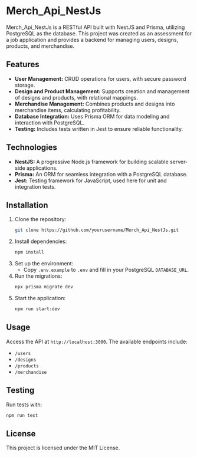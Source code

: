 
# Merch_Api_NestJs

Merch_Api_NestJs is a RESTful API built with NestJS and Prisma, utilizing PostgreSQL as the database. This project was created as an assessment for a job application and provides a backend for managing users, designs, products, and merchandise.

## Features

- **User Management:** CRUD operations for users, with secure password storage.
- **Design and Product Management:** Supports creation and management of designs and products, with relational mappings.
- **Merchandise Management:** Combines products and designs into merchandise items, calculating profitability.
- **Database Integration:** Uses Prisma ORM for data modeling and interaction with PostgreSQL.
- **Testing:** Includes tests written in Jest to ensure reliable functionality.

## Technologies

- **NestJS:** A progressive Node.js framework for building scalable server-side applications.
- **Prisma:** An ORM for seamless integration with a PostgreSQL database.
- **Jest:** Testing framework for JavaScript, used here for unit and integration tests.

## Installation

1. Clone the repository:
   ```bash
   git clone https://github.com/yourusername/Merch_Api_NestJs.git
   ```
2. Install dependencies:
   ```bash
   npm install
   ```
3. Set up the environment:
   - Copy `.env.example` to `.env` and fill in your PostgreSQL `DATABASE_URL`.
4. Run the migrations:
   ```bash
   npx prisma migrate dev
   ```
5. Start the application:
   ```bash
   npm run start:dev
   ```

## Usage

Access the API at `http://localhost:3000`. The available endpoints include:

- `/users`
- `/designs`
- `/products`
- `/merchandise`

## Testing

Run tests with:
```bash
npm run test
```

## License

This project is licensed under the MIT License.

